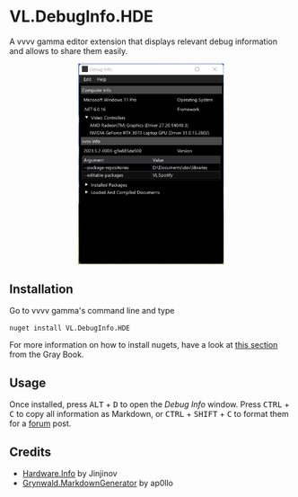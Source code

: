 # VL.DebugInfo.HDE

 A vvvv gamma editor extension that displays relevant debug information and allows to share them easily.

<p align="center">
<img src="capture.png" title="" alt="GitHub Logo" width="259">
</p>

## Installation

Go to vvvv gamma's command line and type

```
nuget install VL.DebugInfo.HDE
```

For more information on how to install nugets, have a look at [this section](https://thegraybook.vvvv.org/reference/hde/managing-nugets.html#installing-the-latest-version-of-a-nuget) from the Gray Book.

## Usage

Once installed, press <kbd>ALT</kbd> + <kbd>D</kbd> to open the _Debug Info_ window. Press <kbd>CTRL</kbd> + <kbd>C</kbd> to copy all information as Markdown, or <kbd>CTRL</kbd> + <kbd>SHIFT</kbd> + <kbd>C</kbd> to format them for a [forum](https://discourse.vvvv.org/) post.

## Credits

- [Hardware.Info](https://github.com/Jinjinov/Hardware.Info) by Jinjinov
- [Grynwald.MarkdownGenerator](https://github.com/ap0llo/markdown-generator) by ap0llo
